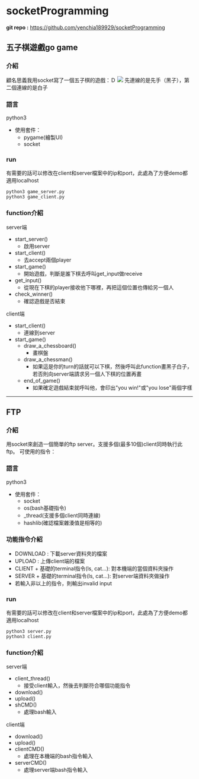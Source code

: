 # socketProgramming

**git repo :** https://github.com/yenchia189929/socketProgramming

## 五子棋遊戲go game
### 介紹
顧名思義我用socket寫了一個五子棋的遊戲：Ｄ
![](https://i.imgur.com/CETQXNq.png)
先連線的是先手（黑子），第二個連線的是白子

### 語言
python3
- 使用套件：
    - pygame(繪製UI)
    - socket

### run
有需要的話可以修改在client和server檔案中的ip和port，此處為了方便demo都適用localhost
```
python3 game_server.py
python3 game_client.py
```
### function介紹
server端
- start_server()
    - 啟用server
- start_client()
    - 去accept兩個player
- start_game()
    - 開始遊戲，判斷是誰下棋去呼叫get_input做receive
- get_input()
    - 從現在下棋的player接收他下哪裡，再把這個位置也傳給另一個人
- check_winner()
    - 確認遊戲是否結束

client端
- start_client()
    - 連線到server
- start_game()
    - draw_a_chessboard()
        - 畫棋盤
    - draw_a_chessman()
        - 如果這是你的turn的話就可以下棋，然後呼叫此function畫黑子白子，若否則向server端請求另一個人下棋的位置再畫
    - end_of_game()
        - 如果確定遊戲結束就呼叫他，會印出"you win!"或"you lose"兩個字樣

---

## FTP
### 介紹
用socket來創造一個簡單的ftp server。支援多個(最多10個)client同時執行此ftp。 
可使用的指令：

### 語言
python3
- 使用套件：
    - socket
    - os(bash基礎指令)
    - _thread(支援多個client同時連線)
    - hashlib(確認檔案雜湊值是相等的)

### 功能指令介紹
- DOWNLOAD : 下載server資料夾的檔案
- UPLOAD : 上傳client端的檔案
- CLIENT + 基礎的terminal指令(ls, cat...): 對本機端的當個資料夾操作
- SERVER + 基礎的terminal指令(ls, cat...): 對server端資料夾做操作
- 若輸入非以上的指令，則輸出invalid input
 
### run
有需要的話可以修改在client和server檔案中的ip和port，此處為了方便demo都適用localhost
```
python3 server.py
python3 client.py
```

### function介紹
server端
- client_thread()
    - 接受client輸入，然後去判斷符合哪個功能指令
- download()
- upload()
- shCMD()
    - 處理bash輸入

client端
- download()
- upload()
- clientCMD()
    - 處理在本機端的bash指令輸入
- serverCMD()
    - 處理server端bash指令輸入






<!-- 
# 五子棋go game


## 寫的過程中遇到的error

### thread 
***import 問題***
use `import _thread` instead of `import thread` in python3

***tuple***
https://stackoverflow.com/questions/6474509/thread-module-question/6474552
error msg: 
```
_thread.start_new_thread(clientThread, (conn)) ....
TypeError: 2nd arg ust be a tuple
```
- tuple寫法是要(a, b, ....)，如果以只有一個參數(conn)，我依舊要寫成(conn,)才會過
 -->

<!-- 
### 
## reference
https://shengyu7697.github.io/python-tcp-socket/
https://shengyu7697.github.io/python-socketserver/
https://www.796t.com/article.php?id=10143
[五子棋](https://www.itread01.com/content/1541644693.html)

 -->

